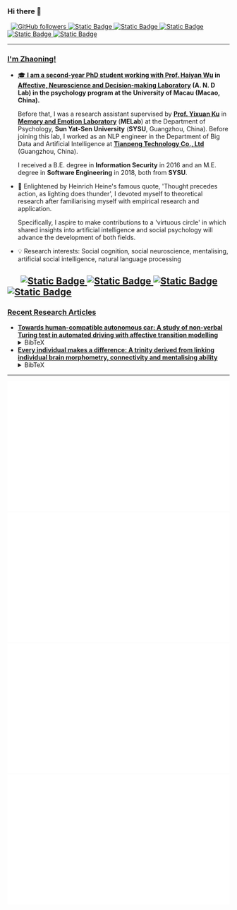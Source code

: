 ### Hi there 👋
&nbsp;&nbsp;<a href="https://github.com/Das-Boot"><img alt="GitHub followers" src="https://img.shields.io/github/followers/Das-Boot?style=for-the-badge&logo=github">
<a href="https://nbviewer.org/github/Das-Boot/Das-Boot/blob/main/resources/CV-Zhaoning%20Li_20230714.pdf"><img alt="Static Badge" src="https://img.shields.io/badge/CV-005A2B.svg?style=for-the-badge&logo=read-the-docs&logoColor=white&labelColor=gray&color=blue">
<a href="https://lizhaoning.academia.edu/"><img alt="Static Badge" src="https://img.shields.io/badge/HOMEPAGE-blue?style=for-the-badge&logo=academia&logoColor=black&labelColor=gray">
<a href="mailto:yc17319@umac.mo"><img alt="Static Badge" src="https://img.shields.io/badge/yc17319%40umac.mo-blue?style=for-the-badge&logo=Microsoft%20Outlook&logoColor=%230072C6&labelColor=gray">
<a href="https://scholar.google.com/citations?hl=en&user=Vr94lCUAAAAJ"><img alt="Static Badge" src="https://img.shields.io/badge/Google%20Scholar-blue?style=for-the-badge&logo=googlescholar&logoColor=%234D90FE&labelColor=gray">
<a href="https://orcid.org/0000-0002-7578-3076"><img alt="Static Badge" src="https://img.shields.io/badge/ORCID-blue?style=for-the-badge&logo=ORCID&labelColor=gray">

<!--
**Das-Boot/Das-Boot** is a ✨ _special_ ✨ repository because its `README.md` (this file) appears on your GitHub profile.
-->
---
### I'm Zhaoning!

- 🎓 **I am a second-year PhD student working with [Prof. Haiyan Wu](https://haiyanwu.wixsite.com/haiyanwu) in [**Affective, Neuroscience and Decision-making Laboratory**](https://andlab-um.com) (**A. N. D Lab**) in the psychology program at the University of Macau (Macao, China).**

  Before that, I was a research assistant supervised by [**Prof. Yixuan Ku**](https://psy.sysu.edu.cn/teacher/851) in [**Memory and Emotion Laboratory**](https://sysumelab.com) (**MELab**) at the Department of Psychology, **Sun Yat-Sen University** (**SYSU**, Guangzhou, China). Before joining this lab, I worked as an NLP engineer in the Department of Big Data and Artificial Intelligence at [**Tianpeng Technology Co., Ltd**](https://www.tp-data.com) (Guangzhou, China). 
  
  I received a B.E. degree in **Information Security** in 2016 and an M.E. degree in **Software Engineering** in 2018, both from **SYSU**.

- :high_brightness: Enlightened by Heinrich Heine's famous quote, 'Thought precedes action, as lighting does thunder', I devoted myself to theoretical research after familiarising myself with empirical research and application. 
  
  Specifically, I aspire to make contributions to a 'virtuous circle' in which shared insights into artificial intelligence and social psychology will advance the development of both fields. 
  
- :bulb: Research interests: Social cognition, social neuroscience, mentalising, artificial social intelligence, natural language processing

&nbsp;&nbsp;&nbsp;&nbsp;&nbsp; <a href="https://twitter.com/lizhn7"><img alt="Static Badge" src="https://img.shields.io/badge/%40lizhn7-blue?style=for-the-badge&logo=twitter&labelColor=gray">
<a href="https://sciences.social/@lizhn7"><img alt="Static Badge" src="https://img.shields.io/badge/%40lizhn7%40sciences.social-blue?style=for-the-badge&logo=Mastodon&labelColor=gray">
<a href="https://www.linkedin.com/in/lizhn7/"><img alt="Static Badge" src="https://img.shields.io/badge/Zhaoning%20Li-blue?style=for-the-badge&logo=LinkedIn&labelColor=gray">
<a href="https://www.researchgate.net/profile/Zhaoning-Li"><img alt="Static Badge" src="https://img.shields.io/badge/Zhaoning%20Li-blue?style=for-the-badge&logo=ResearchGate&labelColor=gray">
---
### Recent Research Articles
- [**Towards human-compatible autonomous car: A study of non-verbal Turing test in automated driving with affective transition modelling**](https://www.researchgate.net/publication/370996185_Towards_human-compatible_autonomous_car_A_study_of_non-verbal_Turing_test_in_automated_driving_with_affective_transition_modelling)<details><summary>BibTeX</summary><pre>
@article{li2023Bot,
&nbsp;&nbsp;author = {Li, Zhaoning and Jiang, Qiaoli and Wu, Zhengming and Liu, Anqi and Wu, Haiyan and Huang, Miner and Huang, Kai and Ku, Yixuan},
&nbsp;&nbsp;title = {Towards human-compatible autonomous car: A study of non-verbal Turing test in automated driving with affective transition modelling}
&nbsp;&nbsp;journal = {IEEE Transactions on Affective Computing}, 
&nbsp;&nbsp;doi = {https://doi.org/10.1109/TAFFC.2023.3279311}
&nbsp;&nbsp;year = {2023},
}
- [**Every individual makes a difference: A trinity derived from linking individual brain morphometry, connectivity and mentalising ability**](https://www.researchgate.net/publication/369997471_Every_individual_makes_a_difference_A_trinity_derived_from_linking_individual_brain_morphometry_connectivity_and_mentalising_ability)<details><summary>BibTeX</summary><pre>
@article{li2023Trinity,
&nbsp;&nbsp;author = {Zhaoning Li and Qunxi Dong and Bin Hu and Haiyan Wu},
&nbsp;&nbsp;title = {Every individual makes a difference: A trinity derived from linking individual brain morphometry, connectivity and mentalising ability},
&nbsp;&nbsp;journal = {Human Brain Mapping},
&nbsp;&nbsp;volume = {44},
&nbsp;&nbsp;number = {8},
&nbsp;&nbsp;pages = {3343-3358},
&nbsp;&nbsp;doi = {https://doi.org/10.1002/hbm.26285},
&nbsp;&nbsp;url = {https://onlinelibrary.wiley.com/doi/abs/10.1002/hbm.26285},
&nbsp;&nbsp;year = {2023},
}
</pre></details>
---
![](https://raw.githubusercontent.com/Das-Boot/github-stats/master/generated/overview.svg#gh-dark-mode-only)
![](https://raw.githubusercontent.com/Das-Boot/github-stats/master/generated/overview.svg#gh-light-mode-only)
![](https://raw.githubusercontent.com/Das-Boot/github-stats/master/generated/languages.svg#gh-dark-mode-only)
![](https://raw.githubusercontent.com/Das-Boot/github-stats/master/generated/languages.svg#gh-light-mode-only)
